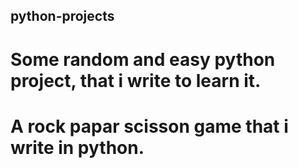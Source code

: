 ## python-projects

# Some random and easy python project, that i write to learn it. 

# A rock papar scisson game that i write in python. 
